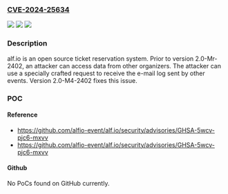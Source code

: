 ### [CVE-2024-25634](https://cve.mitre.org/cgi-bin/cvename.cgi?name=CVE-2024-25634)
![](https://img.shields.io/static/v1?label=Product&message=alf.io&color=blue)
![](https://img.shields.io/static/v1?label=Version&message=%3D%20%3C%202.0-M4-2402%20&color=brighgreen)
![](https://img.shields.io/static/v1?label=Vulnerability&message=CWE-497%3A%20Exposure%20of%20Sensitive%20System%20Information%20to%20an%20Unauthorized%20Control%20Sphere&color=brighgreen)

### Description

alf.io is an open source ticket reservation system. Prior to version 2.0-Mr-2402, an attacker can access data from other organizers. The attacker can use a specially crafted request to receive the e-mail log sent by other events. Version 2.0-M4-2402 fixes this issue.

### POC

#### Reference
- https://github.com/alfio-event/alf.io/security/advisories/GHSA-5wcv-pjc6-mxvv
- https://github.com/alfio-event/alf.io/security/advisories/GHSA-5wcv-pjc6-mxvv

#### Github
No PoCs found on GitHub currently.

